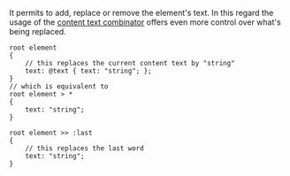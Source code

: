 It permits to add, replace or remove the element's text. In this regard the
usage of the [content text combinator](http://spec.axrproject.org/specification.html#n1.4.6)
offers even more control over what's being replaced.

	root element
	{
		// this replaces the current content text by "string"
		text: @text { text: "string"; };
	}
	// which is equivalent to
	root element > *
	{
		text: "string";
	}

	root element >> :last
	{
		// this replaces the last word
		text: "string";
	}
